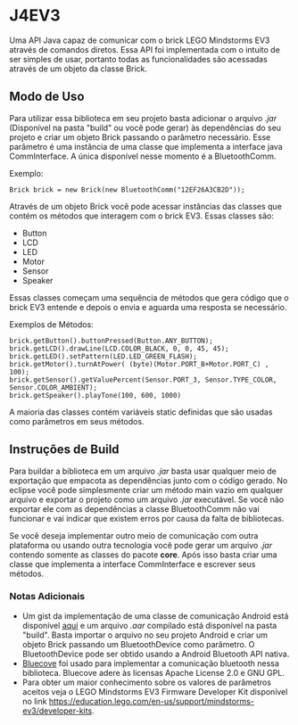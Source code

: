 # J4EV3
Uma API Java capaz de comunicar com o brick LEGO Mindstorms EV3 através de comandos diretos. Essa API foi implementada com o intuito de ser simples de usar, portanto todas as funcionalidades são acessadas através de um objeto da classe Brick.

## Modo de Uso
Para utilizar essa biblioteca em seu projeto basta adicionar o arquivo *.jar* (Disponível na pasta "build" ou você pode gerar) às dependências do seu projeto e criar um objeto Brick passando o parâmetro necessário. Esse parâmetro é uma instância de uma classe que implementa a interface java CommInterface. A única disponível nesse momento é a BluetoothComm.

Exemplo:
```
Brick brick = new Brick(new BluetoothComm("12EF26A3CB2D"));
```
Através de um objeto Brick você pode acessar instâncias das classes que contém os métodos que interagem com o brick EV3. Essas classes são:
- Button
- LCD
- LED
- Motor
- Sensor
- Speaker

Essas classes começam uma sequência de métodos que gera código que o brick EV3 entende e depois o envia e aguarda uma resposta se necessário.

Exemplos de Métodos:
```
brick.getButton().buttonPressed(Button.ANY_BUTTON);
brick.getLCD().drawLine(LCD.COLOR_BLACK, 0, 0, 45, 45);
brick.getLED().setPattern(LED.LED_GREEN_FLASH);
brick.getMotor().turnAtPower( (byte)(Motor.PORT_B+Motor.PORT_C) , 100);
brick.getSensor().getValuePercent(Sensor.PORT_3, Sensor.TYPE_COLOR, Sensor.COLOR_AMBIENT);
brick.getSpeaker().playTone(100, 600, 1000)
```
A maioria das classes contém variáveis static definidas que são usadas como parâmetros em seus métodos.

## Instruções de Build
Para buildar a biblioteca em um arquivo *.jar* basta usar qualquer meio de exportação que empacota as dependências junto com o código gerado. No eclipse você pode simplesmente criar um método main vazio em qualquer arquivo e exportar o projeto como um arquivo *.jar* executável. Se você não exportar ele com as dependências a classe BluetoothComm não vai funcionar e vai indicar que existem erros por causa da falta de bibliotecas.

Se você deseja implementar outro meio de comunicação com outra plataforma ou usando outra tecnologia você pode gerar um arquivo *.jar* contendo somente as classes do pacote **core**. Após isso basta criar uma classe que implementa a interface CommInterface e escrever seus métodos.

### Notas Adicionais

- Um gist da implementação de uma classe de comunicação Android está disponível [aqui](https://gist.github.com/LLeddy/69ffcbe4e12b037d4c2545437ca2893e) e um arquivo *.aar* compilado está disponível na pasta "build". Basta importar o arquivo no seu projeto Android e criar um objeto Brick passando um BluetoothDevice como parâmetro. O BluetoothDevice pode ser obtido usando a Android Bluetooth API nativa.
- [Bluecove](http://bluecove.org/) foi usado para implementar a comunicação bluetooth nessa biblioteca. Bluecove adere às licensas Apache License 2.0 e GNU GPL.
- Para obter um maior conhecimento sobre os valores de parâmetros aceitos veja o LEGO Mindstorms EV3 Firmware Developer Kit disponível no link https://education.lego.com/en-us/support/mindstorms-ev3/developer-kits.
